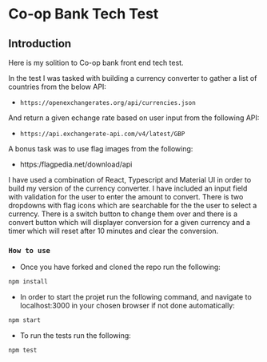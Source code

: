 # Co-op Bank Tech Test

## Introduction

Here is my solition to Co-op bank front end tech test.

In the test I was tasked with building a currency converter to gather a list of countries from the below API:

- `https://openexchangerates.org/api/currencies.json`

And return a given echange rate based on user input from the following API:

- `https://api.exchangerate-api.com/v4/latest/GBP`

A bonus task was to use flag images from the following:

- https:/flagpedia.net/download/api

I have used a combination of React, Typescript and Material UI in order to build my version of the currency converter. I have included an input field with validation for the user to enter the amount to convert. There is two dropdowns with flag icons which are searchable for the the user to select a currency. There is a switch button to change them over and there is a convert button which will displayer conversion for a given currency and a timer which will reset after 10 minutes and clear the conversion.

### `How to use`

- Once you have forked and cloned the repo run the following:

```bash
npm install
```

- In order to start the projet run the following command, and navigate to localhost:3000 in your chosen browser if not done automatically:

```bash
npm start
```

- To run the tests run the following:

```bash
npm test
```
